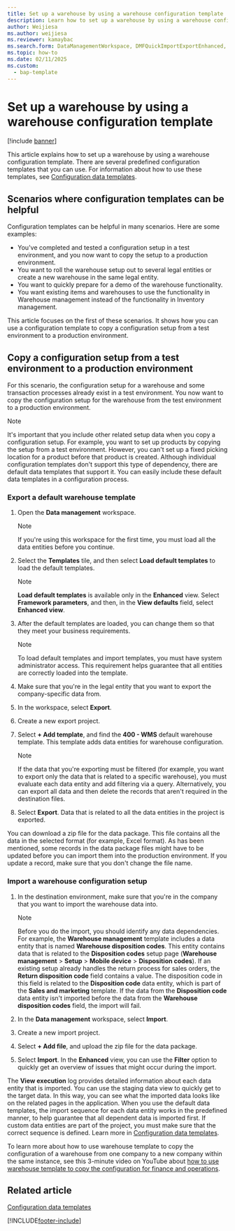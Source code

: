 ```yaml
---
title: Set up a warehouse by using a warehouse configuration template
description: Learn how to set up a warehouse by using a warehouse configuration template, including scenarios where configuration templates can be helpful.
author: Weijiesa
ms.author: weijiesa
ms.reviewer: kamaybac
ms.search.form: DataManagementWorkspace, DMFQuickImportExportEnhanced, DMFDefinitionGroupTemplate, DMFEntityTemplateDefinitionLoadDialog
ms.topic: how-to
ms.date: 02/11/2025
ms.custom: 
  - bap-template
---
```


# Set up a warehouse by using a warehouse configuration template

[!include [banner](../includes/banner.md)]

This article explains how to set up a warehouse by using a warehouse configuration template. There are several predefined configuration templates that you can use. For information about how to use these templates, see [Configuration data templates](../../fin-ops-core/dev-itpro/data-entities/configuration-data-templates.md).

## Scenarios where configuration templates can be helpful

Configuration templates can be helpful in many scenarios. Here are some examples:

- You've completed and tested a configuration setup in a test environment, and you now want to copy the setup to a production environment.
- You want to roll the warehouse setup out to several legal entities or create a new warehouse in the same legal entity.
- You want to quickly prepare for a demo of the warehouse functionality.
- You want existing items and warehouses to use the functionality in Warehouse management instead of the functionality in Inventory management.

This article focuses on the first of these scenarios. It shows how you can use a configuration template to copy a configuration setup from a test environment to a production environment.

## Copy a configuration setup from a test environment to a production environment

For this scenario, the configuration setup for a warehouse and some transaction processes already exist in a test environment. You now want to copy the configuration setup for the warehouse from the test environment to a production environment.

> [!NOTE]
> It's important that you include other related setup data when you copy a configuration setup. For example, you want to set up products by copying the setup from a test environment. However, you can't set up a fixed picking location for a product before that product is created. Although individual configuration templates don't support this type of dependency, there are default data templates that support it. You can easily include these default data templates in a configuration process.

### Export a default warehouse template

1. Open the **Data management** workspace.

    > [!NOTE]
    > If you're using this workspace for the first time, you must load all the data entities before you continue.

2. Select the **Templates** tile, and then select **Load default templates** to load the default templates.

    > [!NOTE]
    > **Load default templates** is available only in the **Enhanced** view. Select **Framework parameters**, and then, in the **View defaults** field, select **Enhanced view**.

3. After the default templates are loaded, you can change them so that they meet your business requirements.

    > [!NOTE]
    > To load default templates and import templates, you must have system administrator access. This requirement helps guarantee that all entities are correctly loaded into the template.

4. Make sure that you're in the legal entity that you want to export the company-specific data from.
5. In the workspace, select **Export**.
6. Create a new export project.
7. Select **+ Add template**, and find the **400 - WMS** default warehouse template. This template adds data entities for warehouse configuration.

    > [!NOTE]
    > If the data that you're exporting must be filtered (for example, you want to export only the data that is related to a specific warehouse), you must evaluate each data entity and add filtering via a query. Alternatively, you can export all data and then delete the records that aren't required in the destination files.

8. Select **Export**. Data that is related to all the data entities in the project is exported.

You can download a zip file for the data package. This file contains all the data in the selected format (for example, Excel format). As has been mentioned, some records in the data package files might have to be updated before you can import them into the production environment. If you update a record, make sure that you don't change the file name.

### Import a warehouse configuration setup

1. In the destination environment, make sure that you're in the company that you want to import the warehouse data into.

    > [!NOTE]
    > Before you do the import, you should identify any data dependencies. For example, the **Warehouse management** template includes a data entity that is named **Warehouse disposition codes**. This entity contains data that is related to the **Disposition codes** setup page (**Warehouse management** \> **Setup** \> **Mobile device** \> **Disposition codes**). If an existing setup already handles the return process for sales orders, the **Return disposition code** field contains a value. The disposition code in this field is related to the **Disposition code** data entity, which is part of the **Sales and marketing** template. If the data from the **Disposition code** data entity isn't imported before the data from the **Warehouse disposition codes** field, the import will fail.

2. In the **Data management** workspace, select **Import**.
3. Create a new import project.
4. Select **+ Add file**, and upload the zip file for the data package.
5. Select **Import**. In the **Enhanced** view, you can use the **Filter** option to quickly get an overview of issues that might occur during the import.

The **View execution** log provides detailed information about each data entity that is imported. You can use the staging data view to quickly get to the target data. In this way, you can see what the imported data looks like on the related pages in the application. When you use the default data templates, the import sequence for each data entity works in the predefined manner, to help guarantee that all dependent data is imported first. If custom data entities are part of the project, you must make sure that the correct sequence is defined. Learn more in [Configuration data templates](../../fin-ops-core/dev-itpro/data-entities/configuration-data-templates.md).

To learn more about how to use warehouse template to copy the configuration of a warehouse from one company to a new company within the same instance, see this 3-minute video on YouTube about [how to use warehouse template to copy the configuration for finance and operations](https://www.youtube.com/watch?v=K2WIfFlqJYs).

## Related article

[Configuration data templates](../../fin-ops-core/dev-itpro/data-entities/configuration-data-templates.md)

[!INCLUDE[footer-include](../../includes/footer-banner.md)]
